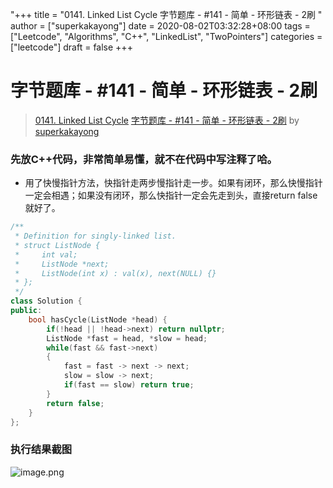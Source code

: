"+++
title = "0141. Linked List Cycle 字节题库 - #141 - 简单 - 环形链表 - 2刷 "
author = ["superkakayong"]
date = 2020-08-02T03:32:28+08:00
tags = ["Leetcode", "Algorithms", "C++", "LinkedList", "TwoPointers"]
categories = ["leetcode"]
draft = false
+++

# 字节题库 - #141 - 简单 - 环形链表 - 2刷

> [0141. Linked List Cycle](https://leetcode-cn.com/problems/linked-list-cycle/)
> [字节题库 - #141 - 简单 - 环形链表 - 2刷](https://leetcode-cn.com/problems/linked-list-cycle/solution/zi-jie-ti-ku-141-jian-dan-huan-xing-lian-biao-1shu/) by [superkakayong](https://leetcode-cn.com/u/superkakayong/)

### 先放C++代码，非常简单易懂，就不在代码中写注释了哈。
- 用了快慢指针方法，快指针走两步慢指针走一步。如果有闭环，那么快慢指针一定会相遇；如果没有闭环，那么快指针一定会先走到头，直接return false就好了。

```cpp
/**
 * Definition for singly-linked list.
 * struct ListNode {
 *     int val;
 *     ListNode *next;
 *     ListNode(int x) : val(x), next(NULL) {}
 * };
 */
class Solution {
public:
    bool hasCycle(ListNode *head) {
        if(!head || !head->next) return nullptr;
        ListNode *fast = head, *slow = head;
        while(fast && fast->next)
        {
            fast = fast -> next -> next;
            slow = slow -> next;
            if(fast == slow) return true;
        }
        return false;
    }
};
```
### 执行结果截图
![image.png](https://pic.leetcode-cn.com/f6a3ef379f9eb64a91da8d7a79381dcdeff514c1d9a9352179c1c389f2e2c710-image.png)
